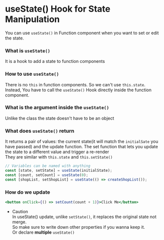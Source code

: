 # useState() Hook for State Manipulation
You can use `useState()` in Function component when you want to set or edit the state.

### What is `useState()`
It is a hook to add a state to function components

### How to use `useState()`
There is no `this` in function components. So we can't use `this.state`.<br>
Instead, You have to call the `useState()` Hook directly inside the function component.

### What is the argument inside the `useState()`
Unlike the class the state doesn't have to be an object

### What does `useState()` return
It returns a pair of values: the current state(it will match the `initialSate` you have passed) and the update function. The set function that lets you update the state to a different value and trigger a re-render <br>
They are similar with `this.state` and `this.setState()`

```jsx
// Variables can be named with anything
const [state, setState] = useState(initialState);
const [count, setCount] = useState(0);
const [shopList, setShopList] = useState(() => createShopList());
```

### How do we update
```jsx
<button onClick={() => setCount(count + 1)}>Click Me</button>
```

* Caution  <br>
In useState() update, unlike `setState()`, it replaces the original state not merge. <br>
So make sure to write down other properties if you wanna keep it.<br>
Or declare **multiple** `useState()`
